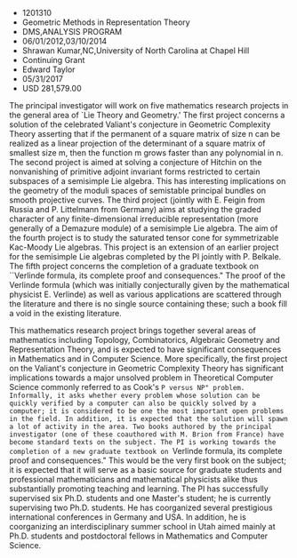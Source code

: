 
* 1201310
* Geometric Methods in Representation Theory
* DMS,ANALYSIS PROGRAM
* 06/01/2012,03/10/2014
* Shrawan Kumar,NC,University of North Carolina at Chapel Hill
* Continuing Grant
* Edward Taylor
* 05/31/2017
* USD 281,579.00

The principal investigator will work on five mathematics research projects in
the general area of `Lie Theory and Geometry.' The first project concerns a
solution of the celebrated Valiant's conjecture in Geometric Complexity Theory
asserting that if the permanent of a square matrix of size n can be realized as
a linear projection of the determinant of a square matrix of smallest size m,
then the function m grows faster than any polynomial in n. The second project is
aimed at solving a conjecture of Hitchin on the nonvanishing of primitive
adjoint invariant forms restricted to certain subspaces of a semisimple Lie
algebra. This has interesting implications on the geometry of the moduli spaces
of semistable principal bundles on smooth projective curves. The third project
(jointly with E. Feigin from Russia and P. Littelmann from Germany) aims at
studying the graded character of any finite-dimensional irreducible
representation (more generally of a Demazure module) of a semisimple Lie
algebra. The aim of the fourth project is to study the saturated tensor cone for
symmetrizable Kac-Moody Lie algebras. This project is an extension of an earlier
project for the semisimple Lie algebras completed by the PI jointly with P.
Belkale. The fifth project concerns the completion of a graduate textbook on
``Verlinde formula, its complete proof and consequences." The proof of the
Verlinde formula (which was initially conjecturally given by the mathematical
physicist E. Verlinde) as well as various applications are scattered through the
literature and there is no single source containing these; such a book fill a
void in the existing literature.

This mathematics research project brings together several areas of mathematics
including Topology, Combinatorics, Algebraic Geometry and Representation Theory,
and is expected to have significant consequences in Mathematics and in Computer
Science. More specifically, the first project on the Valiant's conjecture in
Geometric Complexity Theory has significant implications towards a major
unsolved problem in Theoretical Computer Science commonly referred to as Cook's
``P versus NP" problem. Informally, it asks whether every problem whose solution
can be quickly verified by a computer can also be quickly solved by a computer;
it is considered to be one the most important open problems in the field. In
addition, it is expected that the solution will spawn a lot of activity in the
area. Two books authored by the principal investigator (one of these coauthored
with M. Brion from France) have become standard texts on the subject. The PI is
working towards the completion of a new graduate textbook on ``Verlinde formula,
its complete proof and consequences." This would be the very first book on the
subject; it is expected that it will serve as a basic source for graduate
students and professional mathematicians and mathematical physicists alike thus
substantially promoting teaching and learning. The PI has successfully
supervised six Ph.D. students and one Master's student; he is currently
supervising two Ph.D. students. He has coorganized several prestigious
international conferences in Germany and USA. In addition, he is coorganizing an
interdisciplinary summer school in Utah aimed mainly at Ph.D. students and
postdoctoral fellows in Mathematics and Computer Science.
